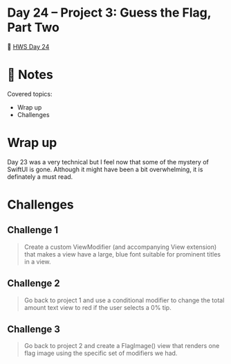 # Day 24 – Project 3: Guess the Flag, Part Two
🔗 [HWS Day 24](https://www.hackingwithswift.com/100/swiftui/24)

# 📝 Notes
Covered topics:
 - Wrap up
 - Challenges

# Wrap up

Day 23 was a very technical but I feel now that some of the mystery of SwiftUI is gone. Although it might have been a bit overwhelming, it is definately a must read.

# Challenges

## Challenge 1
> Create a custom ViewModifier (and accompanying View extension) that makes a view have a large, blue font suitable for prominent titles in a view.

## Challenge 2
> Go back to project 1 and use a conditional modifier to change the total amount text view to red if the user selects a 0% tip.

## Challenge 3
> Go back to project 2 and create a FlagImage() view that renders one flag image using the specific set of modifiers we had.